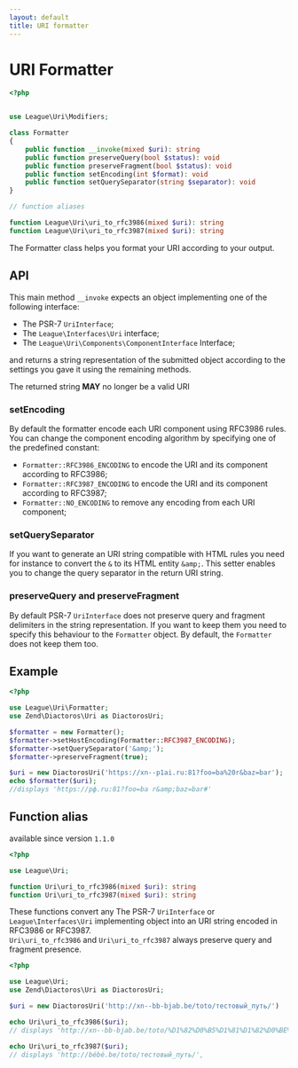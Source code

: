 ```yaml
---
layout: default
title: URI formatter
---
```


URI Formatter
=======

~~~php
<?php


use League\Uri\Modifiers;

class Formatter
{
	public function __invoke(mixed $uri): string
	public function preserveQuery(bool $status): void
	public function preserveFragment(bool $status): void
	public function setEncoding(int $format): void
	public function setQuerySeparator(string $separator): void
}

// function aliases

function League\Uri\uri_to_rfc3986(mixed $uri): string
function League\Uri\uri_to_rfc3987(mixed $uri): string
~~~

The Formatter class helps you format your URI according to your output.

## API

This main method `__invoke` expects an object implementing one of the following interface:

- The PSR-7 `UriInterface`;
- The `League\Interfaces\Uri` interface;
- The `League\Uri\Components\ComponentInterface` Interface;

and returns a string representation of the submitted object according to the settings you gave it using the remaining methods.

<p class="message-notice">The returned string <strong>MAY</strong> no longer be a valid URI</p>

### setEncoding

By default the formatter encode each URI component using RFC3986 rules. You can change the component encoding algorithm by specifying one of the predefined constant:

- `Formatter::RFC3986_ENCODING` to encode the URI and its component according to RFC3986;
- `Formatter::RFC3987_ENCODING` to encode the URI and its component according to RFC3987;
- `Formatter::NO_ENCODING` to remove any encoding from each URI component;

### setQuerySeparator

If you want to generate an URI string compatible with HTML rules you need for instance to convert the `&` to its HTML entity `&amp;`. This setter enables you to change the query separator in the return URI string.

### preserveQuery and preserveFragment

By default PSR-7 `UriInterface` does not preserve query and fragment delimiters in the string representation. If you want to keep them you need to specify this behaviour to the `Formatter` object. By default, the `Formatter` does not keep them too.

## Example

~~~php
<?php

use League\Uri\Formatter;
use Zend\Diactoros\Uri as DiactorosUri;

$formatter = new Formatter();
$formatter->setHostEncoding(Formatter::RFC3987_ENCODING);
$formatter->setQuerySeparator('&amp;');
$formatter->preserveFragment(true);

$uri = new DiactorosUri('https://xn--p1ai.ru:81?foo=ba%20r&baz=bar');
echo $formatter($uri);
//displays 'https://рф.ru:81?foo=ba r&amp;baz=bar#'
~~~

## Function alias

<p class="message-info">available since version <code>1.1.0</code></p>

~~~php
<?php

use League\Uri;

function Uri\uri_to_rfc3986(mixed $uri): string
function Uri\uri_to_rfc3987(mixed $uri): string
~~~

These functions convert any The PSR-7 `UriInterface` or `League\Interfaces\Uri` implementing object into an URI string encoded in RFC3986 or RFC3987.  
`Uri\uri_to_rfc3986` and `Uri\uri_to_rfc3987` always preserve query and fragment presence.

~~~php
<?php

use League\Uri;
use Zend\Diactoros\Uri as DiactorosUri;

$uri = new DiactorosUri('http://xn--bb-bjab.be/toto/тестовый_путь/')

echo Uri\uri_to_rfc3986($uri);
// displays 'http://xn--bb-bjab.be/toto/%D1%82%D0%B5%D1%81%D1%82%D0%BE%D0%B2%D1%8B%D0%B9_%D0%BF%D1%83%D1%82%D1%8C/'

echo Uri\uri_to_rfc3987($uri);
// displays 'http://bébé.be/toto/тестовый_путь/',
~~~
